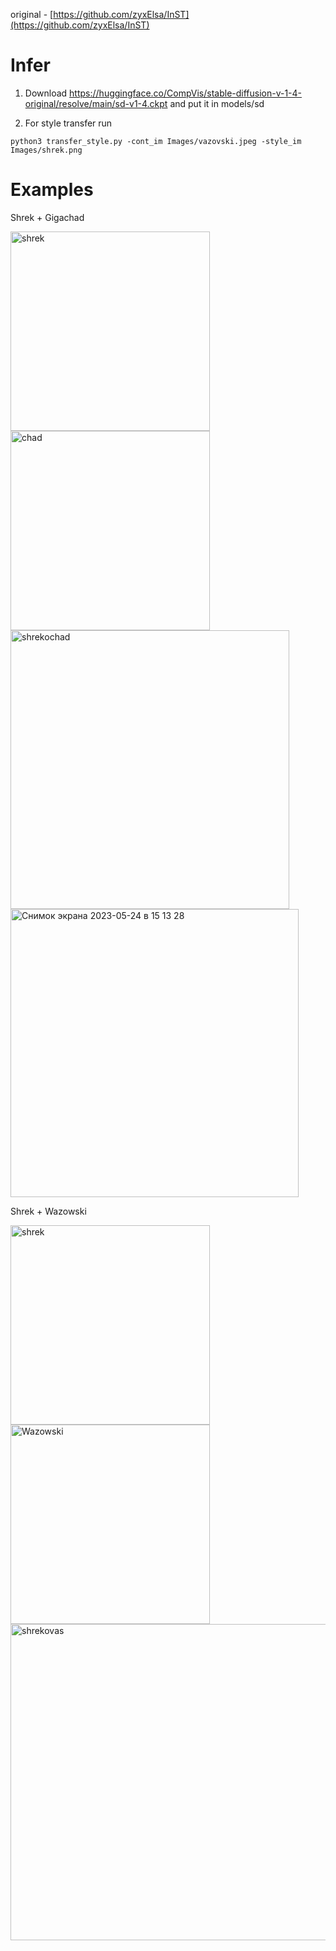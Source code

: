 original - [https://github.com/zyxElsa/InST](https://github.com/zyxElsa/InST)

# Infer
1. Download https://huggingface.co/CompVis/stable-diffusion-v-1-4-original/resolve/main/sd-v1-4.ckpt and put it in models/sd

2. For style transfer run
```
python3 transfer_style.py -cont_im Images/vazovski.jpeg -style_im Images/shrek.png
```
# Examples

Shrek + Gigachad

<img width="319" alt="shrek" src="https://github.com/GendalfSeriyy/StyleTransfer/assets/55240294/f27df31f-34ff-4438-abd9-bb551fc0d0c7">

<img width="319" alt="chad" src="https://github.com/GendalfSeriyy/StyleTransfer/assets/55240294/6d7541cf-b3a5-4e2a-81bf-1d95d7fd74f6">

<img width="446" alt="shrekochad" src="https://github.com/GendalfSeriyy/StyleTransfer/assets/55240294/e6b72442-f7f4-4883-91df-796163b1ec52">

<img width="461" alt="Снимок экрана 2023-05-24 в 15 13 28" src="https://github.com/GendalfSeriyy/StyleTransfer/assets/55240294/a126a011-93a9-4b78-a406-457ed24fe294">

Shrek + Wazowski

<img width="319" alt="shrek" src="https://github.com/GendalfSeriyy/StyleTransfer/assets/55240294/f27df31f-34ff-4438-abd9-bb551fc0d0c7">
<img width="319" alt="Wazowski" src=https://github.com/GendalfSeriyy/StyleTransfer/assets/55240294/dfa0e1c5-d57c-49ec-985a-e994648c0095>
<img width="506" alt="shrekovas" src="https://github.com/GendalfSeriyy/StyleTransfer/assets/55240294/e9416304-f94f-45b7-948a-9b7bdf98f60a">

